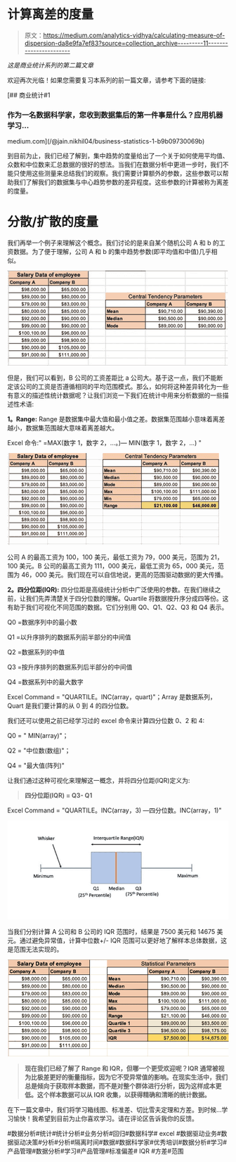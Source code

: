 # 计算离差的度量

> 原文：<https://medium.com/analytics-vidhya/calculating-measure-of-dispersion-da8e9fa7ef83?source=collection_archive---------11----------------------->

*这是商业统计系列的第二篇文章*

欢迎再次光临！如果您需要复习本系列的前一篇文章，请参考下面的链接:

[](/@jain.nikhil04/business-statistics-1-b9b09730069b) [## 商业统计#1

### 作为一名数据科学家，您收到数据集后的第一件事是什么？应用机器学习…

medium.com](/@jain.nikhil04/business-statistics-1-b9b09730069b) 

到目前为止，我们已经了解到，集中趋势的度量给出了一个关于如何使用平均值、众数和中位数来汇总数据的很好的想法。当我们在数据分析中更进一步时，我们不能只使用这些测量来总结我们的观察。我们需要计算额外的参数，这些参数可以帮助我们了解我们的数据集与中心趋势参数的差异程度。这些参数的计算被称为离差的度量。

# 分散/扩散的度量

我们再举一个例子来理解这个概念。我们讨论的是来自某个随机公司 A 和 b 的工资数据。为了便于理解，公司 A 和 b 的集中趋势参数(即平均值和中值)几乎相似。

![](img/f7205d0f16c2fa8425336c6f5db77c02.png)

但是，我们可以看到，B 公司的工资差距比 a 公司大。基于这一点，我们不能断定该公司的工资是否遵循相同的平均范围模式。那么，如何将这种差异转化为一些有意义的描述性统计数据呢？让我们浏览一下我们在统计中用来分析数据的一些描述性术语:

**1。Range:** Range 是数据集中最大值和最小值之差。数据集范围越小意味着离差越小，数据集范围越大意味着离差越大。

Excel 命令:" =MAX(数字 1，数字 2，…。)— MIN(数字 1，数字 2，…) "

![](img/de6b6e1b9844327769c0cadfe45224dc.png)

公司 A 的最高工资为 100，100 美元，最低工资为 79，000 美元，范围为 21，100 美元。B 公司的最高工资为 111，000 美元，最低工资为 65，000 美元，范围为 46，000 美元。我们现在可以自信地说，更高的范围驱动数据的更大传播。

**2。四分位距(IQR):** 四分位距是高级统计分析中广泛使用的参数。在我们继续之前，让我们先弄清楚关于四分位数的理解。Quartile 将数据按升序分成四等份。这有助于我们可视化不同范围的数据。它们分别用 Q0、Q1、Q2、Q3 和 Q4 表示。

Q0 =数据序列中的最小数

Q1 =以升序排列的数据系列前半部分的中间值

Q2 =数据系列的中值

Q3 =按升序排列的数据系列后半部分的中间值

Q4 =数据系列中的最大数字

Excel Command = "QUARTILE。INC(array，quart)"；Array 是数据系列，Quart 是我们要计算的从 0 到 4 的四分位数。

我们还可以使用之前已经学习过的 excel 命令来计算四分位数 0、2 和 4:

Q0 = " MIN(array)"；

Q2 = "中位数(数组)"；

Q4 = "最大值(阵列)"

让我们通过这种可视化来理解这一概念，并将四分位距(IQR)定义为:

> **四分位距(IQR) = Q3- Q1**

Excel Command = "QUARTILE。INC(array，3) —四分位数。INC(array，1)"

![](img/8845944d56d69fe7e0ddfd6f771ccc67.png)

当我们分别计算 A 公司和 B 公司的 IQR 范围时，结果是 7500 美元和 14675 美元。通过避免异常值，计算中位数+/- IQR 范围可以更好地了解样本总体数据，这是范围无法实现的。

![](img/500fc7e4400564e01d1c4f2d892216b7.png)

> **现在我们已经了解了 Range 和 IQR，但哪一个更受欢迎呢？IQR 通常被视为比极差更好的衡量指标，因为它不受异常值的影响。在现实生活中，我们总是倾向于获取样本数据，而不是对整个群体进行分析，因为这样成本更低。这个样本数据可以从 IQR 收集，以获得精确和清晰的统计数据。**

在下一篇文章中，我们将学习箱线图、标准差、切比雪夫定理和方差。到时候…学习愉快！我希望到目前为止你喜欢学习。请在评论区告诉我你的反馈。

#数据分析#统计#统计分析#业务分析#回归#数据科学# excel #数据驱动业务#数据驱动决策#分析#分析#隔离时间#数据#数据科学家#优秀培训#数据分析#学习#产品管理#数据分析#学习#产品管理#标准偏差# IQR #方差#范围